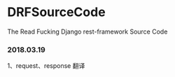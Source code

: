 # DRFSourceCode
The Read Fucking Django rest-framework Source Code

### 2018.03.19

1、request、response 翻译

